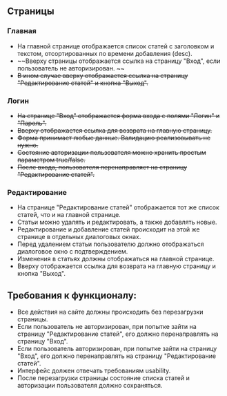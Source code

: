 
## Страницы

### Главная
- На главной странице отображается список статей с заголовком и текстом, отсортированных по времени добавления (desc).
- ~~Вверху страницы отображается ссылка на страницу "Вход", если пользователь не авторизирован. ~~
- ~~В ином случае вверху отображается ссылка на страницу "Редактирование статей" и кнопка "Выход".~~

### Логин
- ~~На странице "Вход" отображается форма входа с полями "Логин" и "Пароль".~~
- ~~Вверху отображается ссылка для возврата на главную страницу.~~
- ~~Форма принимает любые данные. Валидацию реализовывать не нужно.~~
- ~~Состояние авторизации пользователя можно хранить простым параметром true/false.~~
- ~~После входа, пользователя перенаправляет на страницу "Редактирование статей".~~

### Редактирование
- На странице "Редактирование статей" отображается тот же список статей, что и на главной странице. 
- Статьи можно удалять и редактировать, а также добавлять новые.
- Редактирование и добавление статей происходит на этой же странице в отдельных диалоговых окнах. 
- Перед удалением статьи пользователю должно отображаться диалоговое окно с подтверждением.
- Изменения в статьях должны отображаться на главной странице.
- Вверху отображается ссылка для возврата на главную страницу и кнопка "Выход".

## Требования к функционалу:
- Все действия на сайте должны происходить без перезагрузки страницы.
- Если пользователь не авторизирован, при попытке зайти на страницу "Редактирование статей", его должно перенаправлять на страницу "Вход".
- Если пользователь авторизирован, при попытке зайти на страницу "Вход", его должно перенаправлять на страницу "Редактирование статей".
- Интерфейс должен отвечать требованиям usability.
- После перезагрузки страницы состояние списка статей и авторизации пользователя должно сохраняться.
